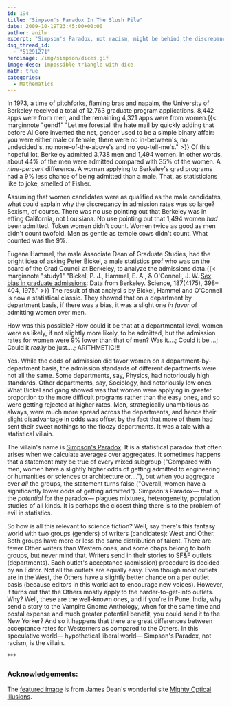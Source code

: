```yaml
---
id: 194
title: "Simpson's Paradox In The Slush Pile"
date: 2009-10-19T23:45:00+00:00
author: anilm
excerpt: "Simpson's Paradox, not racism, might be behind the discrepancy in publication acceptances between Western and minority writers."
dsq_thread_id:
  - "51291271"
heroimage: /img/simpson/dices.gif
image-desc: impossible triangle with dice
math: true
categories:
  - Mathematics
---
```

In 1973, a time of pitchforks, flaming bras and napalm, the University of Berkeley received a total of 12,763 graduate program applications. 8,442 apps were from men, and the remaining 4,321 apps were from women.{{< marginnote "gend1" "Let me forestall the hate mail by quickly adding that before Al Gore invented the net, gender used to be a simple binary affair: you were either male or female; there were no in-between's, no undecided's, no none-of-the-above's and no you-tell-me's." >}} Of this hopeful lot, Berkeley admitted 3,738 men and 1,494 women. In other words, about 44% of the men were admitted compared with 35% of the women. A _nine-percent_ difference. A woman applying to Berkeley's grad programs had a 9% less chance of being admitted than a male. That, as statisticians like to joke, smelled of Fisher.

Assuming that women candidates were as qualified as the male candidates, what could explain why the discrepancy in admission rates was so large? Sexism, of course. There was no use pointing out that Berkeley was in effing California, not Louisiana. No use pointing out that 1,494 women _had_ been admitted. Token women didn't count. Women twice as good as men didn't count twofold. Men as gentle as temple cows didn't count. What counted was the 9%.

Eugene Hammel, the male Associate Dean of Graduate Studies, had the bright idea of asking Peter Bickel, a male statistics prof who was on the board of the Grad Council at Berkeley, to analyze the admissions data.{{< marginnote "study1" "Bickel, P. J., Hammel, E. A., & O'Connell, J. W. [Sex bias in graduate admissions](https://homepage.stat.uiowa.edu/~mbognar/1030/Bickel-Berkeley.pdf): Data from Berkeley. Science, 187(4175), 398–404, 1975." >}} The result of that analysi s by Bickel, Hammel and O'Connell is now a statistical classic. They showed that on a department by department basis, if there was a bias, it was a slight one _in favor_ of admitting women over men.

How was this possible? How could it be that at a departmental level, women were as likely, if not slightly more likely, to be admitted, but the admission rates for women were 9% lower than that of men? Was it....; Could it be....; Could it _really_ be just....; ARITHMETIC!!!

Yes. While the odds of admission did favor women on a department-by-department basis, the admission standards of different departments were not all the same. Some departments, say, Physics, had notoriously high standards. Other departments, say, Sociology, had notoriously low ones. What Bickel and gang showed was that women were applying in greater proportion to the more difficult programs rather than the easy ones, and so were getting rejected at higher rates. Men, strategically unambitious as always, were much more spread across the departments, and hence their slight disadvantage in odds was offset by the fact that more of them had sent their sweet nothings to the floozy departments. It was a tale with a statistical villain.

The villain's name is [Simpson's Paradox](http://plato.stanford.edu/entries/paradox-simpson/). It is a statistical paradox that often arises when we calculate averages over aggregates. It sometimes happens that a statement may be true of every mixed subgroup ("Compared with men, women have a slightly higher odds of getting admitted to engineering or humanities or sciences or architecture or...."), but when you aggregate over _all_ the groups, the statement turns false ("Overall, women have a significantly lower odds of getting admitted"). Simpson's Paradox&mdash; that is, the _potential_ for the paradox&mdash; plagues mixtures, heterogeneity, population studies of all kinds. It is perhaps the closest thing there is to the problem of evil in statistics.

So how is all this relevant to science fiction? Well, say there's this fantasy world with two groups (genders) of writers (candidates): West and Other. Both groups have more or less the same distribution of talent. There are fewer Other writers than Western ones, and some chaps belong to both groups, but never mind that. Writers send in their stories to SF&F outlets (departments). Each outlet's acceptance (admission) procedure is decided by an Editor. Not all the outlets are equally easy. Even though most outlets are in the West, the Others have a slightly better chance on a per outlet basis (because editors in this world act to encourage new voices). However, it turns out that the Others mostly apply to the harder-to-get-into outlets. Why? Well, these are the well-known ones, and if you're in Pune, India, why send a story to the Vampire Gnome Anthology, when for the same time and postal expense and much greater potential benefit, you could send it to the New Yorker? And so it happens that there are great differences between acceptance rates for Westerners as compared to the Others. In this speculative world&mdash; hypothetical liberal world&mdash; Simpson's Paradox, not racism, is the villain.

\*\*\*

### Acknowledgements:

The [featured image](http://www.moillusions.com/impossible-dices-triangle-illusion/) is from James Dean's wonderful site [Mighty Optical Illusions](http://www.moillusions.com/).

